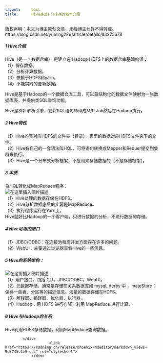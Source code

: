 ```yaml
---
layout:     post
title:      Hive基础1：Hive的基本介绍
---
```

<div id="article_content" class="article_content clearfix csdn-tracking-statistics" data-pid="blog" data-mod="popu_307" data-dsm="post">
								<div class="article-copyright">
					版权声明：本文为博主原创文章，未经博主允许不得转载。					https://blog.csdn.net/yuming226/article/details/83275678				</div>
								            <div id="content_views" class="markdown_views prism-atom-one-dark">
							<!-- flowchart 箭头图标 勿删 -->
							<svg xmlns="http://www.w3.org/2000/svg" style="display: none;"><path stroke-linecap="round" d="M5,0 0,2.5 5,5z" id="raphael-marker-block" style="-webkit-tap-highlight-color: rgba(0, 0, 0, 0);"></path></svg>
							<h5><a id="1_Hive_0"></a>1 Hive介绍</h5>
<p>Hive（是一个数据仓库） 是建立在 Hadoop  HDFS上的数据仓库基础构架：<br>
（1）保存数据。<br>
（2）分析计算数据。<br>
（3）依赖于HDFS和yarn。<br>
（4）不能实时的更新数据。</p>
<p>Hive是基于Hadoop的一个数据仓库工具，可以将结构化的数据文件映射为一张数据库表，并提供类SQL查询功能。</p>
<p>Hive是SQL解析引擎，它将SQL语句转译成M/R Job然后在Hadoop执行。</p>
<h5><a id="2_Hive_10"></a>2 Hive特性</h5>
<p>（1）Hive的表对应HDFS的文件夹（目录），表里的数据对应HDFS文件夹下的文件。<br>
（2）Hive有自己的一套语法叫HQL，可将语句转换成Mapper和Reduer提交到集群来执行。<br>
（3）Hive是一个分布式分析框架，不是用来存储数据的（不是存储框架）。</p>
<h5><a id="3__16"></a>3 本质</h5>
<p>将HQL转化成MapReduce程序：<br>
<img src="https://img-blog.csdn.net/2018102217110360?watermark/2/text/aHR0cHM6Ly9ibG9nLmNzZG4ubmV0L3l1bWluZzIyNg==/font/5a6L5L2T/fontsize/400/fill/I0JBQkFCMA==/dissolve/70" alt="在这里插入图片描述"><br>
（1）Hive处理的数据存储在HDFS。<br>
（2）Hive分析数据底层的实现是MapReduce。<br>
（3）执行程序运行在Yarn上。<br>
Hive就好比Hadoop的一个客户端，只进行数据的分析，不进行数据的存储。</p>
<h5><a id="4_Hive_23"></a>4 Hive可用的接口</h5>
<p>（1）JDBC/ODBC：在连接池和高并发方面存在许多的问题。<br>
（2）WebUI：主要通过浏览器查看Hive的一些信息。</p>
<h5><a id="5_Hive_27"></a>5 Hive的系统架构：</h5>
<p><img src="https://img-blog.csdn.net/20181022171126181?watermark/2/text/aHR0cHM6Ly9ibG9nLmNzZG4ubmV0L3l1bWluZzIyNg==/font/5a6L5L2T/fontsize/400/fill/I0JBQkFCMA==/dissolve/70" alt="在这里插入图片描述"><br>
（1）用户接口，包括 CLI，JDBC/ODBC，WebUI。<br>
（2）元数据存储，通常是存储在关系数据库如 mysql, derby 中 ，mateStore：保存一些表、分区等的描述信息。海量的数据存储在HDFS。<br>
（3）解释器、编译器、优化器、执行器 。<br>
（4）Hadoop：用 HDFS 进行存储，利用 MapReduce 进行计算。</p>
<h5><a id="6_HiveHadoop_33"></a>6 Hive与Hadoop的关系</h5>
<p>Hive利用HDFS存储数据，利用MapReduce查询数据。</p>

            </div>
						<link href="https://csdnimg.cn/release/phoenix/mdeditor/markdown_views-9e5741c4b9.css" rel="stylesheet">
                </div>